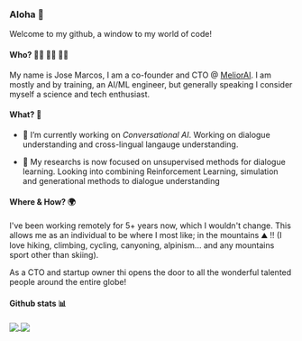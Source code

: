 ### Aloha 👋

Welcome to my github, a window to my world of code!


#### Who? 🧑‍💻 🧘‍♂️ 🧗‍♂️

My name is Jose Marcos, I am a co-founder and CTO @ [MeliorAI](http://melior.ai/). I am mostly and by training, an AI/ML engineer, 
but generally speaking I consider myself a science and tech enthusiast. 

#### What? 🤔 

- 🔭 I’m currently working on _Conversational AI_. Working on dialogue understanding and cross-lingual langauge understanding. 

- 🔬 My researchs is now focused on unsupervised methods for dialogue learning. 
   Looking into combining Reinforcement Learning, simulation and generational methods to dialogue understanding 

#### Where & How? 🌍 

I've been working remotely for 5+ years now, which I wouldn't change. 
This allows me as an individual to be where I most like; in the mountains ⛰️ !!
(I love hiking, climbing, cycling, canyoning, alpinism... and any mountains sport other than skiing). 

As a CTO and startup owner thi opens the door to all the wonderful talented people around the entire globe!


#### Github stats 📊 

<a href="https://github.com/anuraghazra/github-readme-stats">
  <img align="center" src="https://github-readme-stats.vercel.app/api?username=jmrf&count_private=true&show_icons=true&theme=default" />
</a>
<a href="https://github.com/anuraghazra/github-readme-stats">
  <img align="center" src="https://github-readme-stats.vercel.app/api/top-langs/?username=jmrf&langs_count=8&layout=compact" />
</a>

<!--
**jmrf/jmrf** is a ✨ _special_ ✨ repository because its `README.md` (this file) appears on your GitHub profile.

Here are some ideas to get you started:


- 🌱 I’m currently learning ...
- 👯 I’m looking to collaborate on ...
- 🤔 I’m looking for help with ...
- 💬 Ask me about ...
- 📫 How to reach me: ...
- 😄 Pronouns: ...
- ⚡ Fun fact: ...
-->
